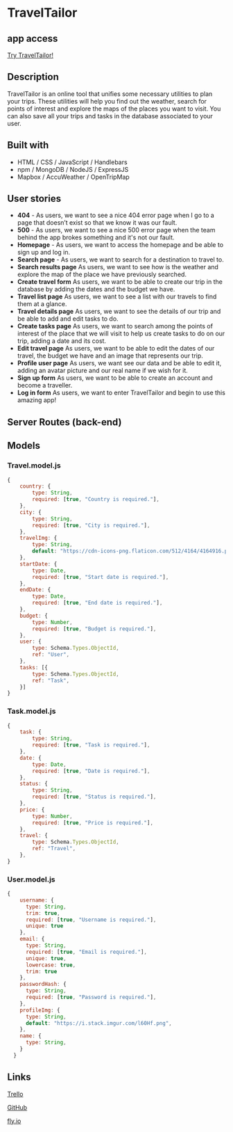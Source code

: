 # TravelTailor

## app access

[Try TravelTailor!](https://travel-tailor.fly.dev)

## Description

TravelTailor is an online tool that unifies some necessary utilities to plan your trips. These utilities will help you find out the weather, search for points of interest and explore the maps of the places you want to visit. You can also save all your trips and tasks in the database associated to your user.

## Built with

- HTML / CSS / JavaScript / Handlebars
- npm / MongoDB / NodeJS / ExpressJS
- Mapbox / AccuWeather / OpenTripMap

## User stories

- **404** - As users, we want to see a nice 404 error page when I go to a page that doesn’t exist so that we know it was our fault.
- **500** - As users, we want to see a nice 500 error page when the team behind the app brokes something and it's not our fault.
- **Homepage** - As users, we want to access the homepage and be able to sign up and log in.
- **Search page** - As users, we want to search for a destination to travel to.
- **Search results page** As users, we want to see how is the weather and explore the map of the place we have previously searched.
- **Create travel form** As users, we want to be able to create our trip in the database by adding the dates and the budget we have.
- **Travel list page** As users, we want to see a list with our travels to find them at a glance.
- **Travel details page** As users, we want to see the details of our trip and be able to add and edit tasks to do.
- **Create tasks page** As users, we want to search among the points of interest of the place that we will visit to help us create tasks to do on our trip, adding a date and its cost.
- **Edit travel page** As users, we want to be able to edit the dates of our travel, the budget we have and an image that represents our trip.
- **Profile user page** As users, we want see our data and be able to edit it, adding an avatar picture and our real name if we wish for it.
- **Sign up form** As users, we want to be able to create an account and become a traveller.
- **Log in form** As users, we want to enter TravelTailor and begin to use this amazing app!

## Server Routes (back-end)

## Models

### Travel.model.js
```javascript
{
    country: {
        type: String,
        required: [true, "Country is required."],
    },
    city: {
        type: String,
        required: [true, "City is required."],
    },
    travelImg: {
        type: String,
        default: "https://cdn-icons-png.flaticon.com/512/4164/4164916.png",
    },
    startDate: {
        type: Date,
        required: [true, "Start date is required."],
    },
    endDate: {
        type: Date,
        required: [true, "End date is required."],
    },
    budget: {
        type: Number,
        required: [true, "Budget is required."],
    },
    user: {
        type: Schema.Types.ObjectId,
        ref: "User",
    },
    tasks: [{
        type: Schema.Types.ObjectId,
        ref: "Task",
    }]
}
```
### Task.model.js
```javascript
{
    task: {
        type: String,
        required: [true, "Task is required."],
    },
    date: {
        type: Date,
        required: [true, "Date is required."],
    },
    status: {
        type: String,
        required: [true, "Status is required."],
    },
    price: {
        type: Number,
        required: [true, "Price is required."],
    },
    travel: {
        type: Schema.Types.ObjectId,
        ref: "Travel",
    },
}
```
### User.model.js
```javascript
{
    username: {
      type: String,
      trim: true,
      required: [true, "Username is required."],
      unique: true
    },
    email: {
      type: String,
      required: [true, "Email is required."],
      unique: true,
      lowercase: true,
      trim: true
    },
    passwordHash: {
      type: String,
      required: [true, "Password is required."],
    },
    profileImg: {
      type: String,
      default: "https://i.stack.imgur.com/l60Hf.png",
    },
    name: {
      type: String,
    }
  }
```
## Links

[Trello](https://trello.com/b/bo4y8dau/travel-tailor)

[GitHub](https://github.com/TravelTailor/TravelTailor)

[fly.io](https://travel-tailor.fly.dev)
